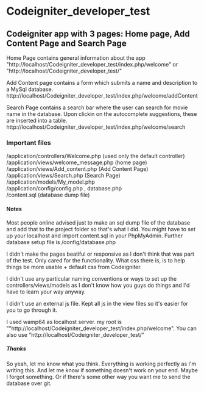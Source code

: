 # Codeigniter_developer_test
 

## Codeigniter app with 3 pages: Home page, Add Content Page and Search Page

Home Page contains general information about the app 
"http://localhost/Codeigniter_developer_test/index.php/welcome" or "http://localhost/Codeigniter_developer_test/"

Add Content page contains a form which submits a name and description to a MySql database.
http://localhost/Codeigniter_developer_test/index.php/welcome/addContent

Search Page contains a search bar where the user can search for movie name in the database.
Upon clickin on the autocomplete suggestions, these are inserted into a table.
http://localhost/Codeigniter_developer_test/index.php/welcome/search

### Important files
/application/controllers/Welcome.php    (used only the default controller)<br/>
/application/views/welcome_message.php (home page)<br/>
/application/views/Add_content.php (Add Content Page)<br/>
/application/views/Search.php (Search Page)<br/>
/application/models/My_model.php<br/>
/application/config/config.php , database.php<br/>
/content.sql (database dump file)

#### Notes

Most people online advised just to make an sql dump file of the database and add that to the project folder so that's what I did. You might have to set up your localhost and import content.sql in your PhpMyAdmin.
Further database setup file is /config/database.php

I didn't make the pages beatiful or responsive as I don't think that was part of the test.
Only cared for the functionality. What css there is, is to help things be more usable + default css from Codeigniter.

I didn't use any particular naming conventions or ways to set up the controllers/views/models
as I don't know how you guys do things and I'd have to learn your way anyway.

I didn't use an external js file. Kept all js in the view files so it's easier for you to go through it.

I used wamp64 as localhost server. my root is ""http://localhost/Codeigniter_developer_test/index.php/welcome". 
You can also use "http://localhost/Codeigniter_developer_test/"



##### Thanks
So yeah, let me know what you think. Everything is working perfectly as I'm writing this.
And let me know if something doesn't work on your end. Maybe I forgot something.
Or if there's some other way you want me to send the database over git.
